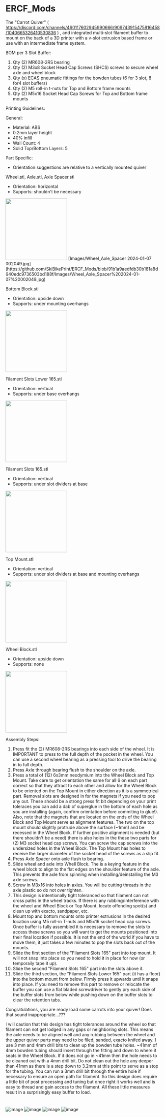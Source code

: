 # ERCF_Mods
The "Carrot Quiver" ( https://discord.com/channels/460117602945990666/909743915475816458/1040665326410530836 ) , and integrated multi-slot filament buffer to mount on the back of a 3D printer with a v-slot extrusion based frame or use with an intermediate frame system.

BOM per 3 Slot Buffer:
1. Qty (2) MR608-2RS bearing
2. Qty (2) M3x8 Socket Head Cap Screws (SHCS) screws to secure wheel axle and wheel block
4. Qty (x) ECAS pneumatic fittings for the bowden tubes (6 for 3 slot, 8 for4 slot buffers)
5. Qty (2) M5 roll-in t-nuts for Top and Bottom frame mounts
6. Qty (2) M5x16 Socket Head Cap Screws for Top and Bottom frame mounts



Printing Guidelines:

General:
- Material: ABS
- 0.2mm layer height
- 40% infill
- Wall Count: 4
- Solid Top/Bottom Layers: 5

Part Specific:
- Orientation suggestions are relative to a vertically mounted quiver

Wheel.stl, Axle.stl, Axle Spacer.stl
- Orientation:  horizontal
- Supports: shouldn't be necessary
<img src="https://user-images.githubusercontent.com/99146508/233866230-dec0d1e8-ea42-4073-9981-23632dba694f.png" width="200" height="200">
[Images/Wheel_Axle_Spacer 2024-01-07 002049.jpg](https://github.com/SkiBikePrint/ERCF_Mods/blob/91b1a9aedfdb30b181a8d640edc9736503bd188f/Images/Wheel_Axle_Spacer%202024-01-07%20002049.jpg)

Bottom Block.stl
- Orientation:  upside down
- Supports: under mounting overhangs
<img src="https://user-images.githubusercontent.com/99146508/233863705-f1ffcbe8-fb5b-45d4-989a-ead8690f04f7.png" width="200" height="200">

Filament Slots Lower 165.stl
- Orientation:  vertical
- Supports: under base overhangs
<img src="https://user-images.githubusercontent.com/99146508/233864010-4586f18f-6f1f-48b0-bea9-a5dbbb27515a.png" width="200" height="200">

Filament Slots 165.stl
- Orientation:  vertical
- Supports: under slot dividers at base
<img src="https://user-images.githubusercontent.com/99146508/233864766-6b052176-e57c-4d2c-845c-9a1897ab4dfd.png" width="200" height="200">

Top Mount.stl
- Orientation:  vertical
- Supports: under slot dividers at base and mounting overhangs
<img src="https://user-images.githubusercontent.com/99146508/233865046-6b3a7e8c-6fec-481d-8ccc-a11b4ac22bba.png" width="200" height="200">

Wheel Block.stl
- Orientation:  upside down
- Supports: none
<img src="https://user-images.githubusercontent.com/99146508/233865181-52b5c38f-4d20-4791-b4f5-dc2ba823445f.png" width="200" height="200">



Assembly Steps:
1. Press fit the (2) MR608-2RS bearings into each side of the wheel. It is IMPORTANT to press to the full depth of the pocket in the wheel.  You can use a second wheel bearing as a pressing tool to drive the bearing in to full depth.
2. Press Axle through bearing flush to the shoulder on the axle.  
3. Press a total of (12) 6x3mm neodymium into the Wheel Block and Top Mount.  Take care to get orientation the same for all 6 on each part correct so that they attract to each other and allow for the Wheel Block to be oriented on the Top Mount in either direction as it is a symmetrical part.  Removal slots are designed in for the magnets if you need to pop any out.  These should be a strong press fit bit depending on your print toleraces you can add a dab of superglue in the bottom of each hole as you are installing (again, confirm orientation before commiting to glue!).  Also, note that the magnets that are located on the ends of the Wheel Block and Top Mount serve as alignment features.  The two on the top mount should slightly protrude above the surface (~1mm) and be recessed in the Wheel Block.  If further positive alignment is needed (but there shouldn't be a need) there is also holes in the these two parts for (2) M3 socket head cap screws.  You can screw the cap screws into the undersized holes in the Wheel Block.  The Top Mount has holes to receive the larger diameter of the socket head of the screws as a slip fit.
4. Press Axle Spacer onto axle flush to bearing.
5. Slide wheel and axle into Whell Block.  The is a keying feature in the wheel block to align to the flat edges on the shoulder feature of the axle.  This prevents the axle from spinning when installing/deinstalling the M3 axle screws.
6. Screw in M3x16 into holes in axles. You will be cutting threads in the axle plastic so do not over tighten.
7. This design is intentionally tight toleranced so that filament can not cross paths in the wheel tracks.  If there is any rubbing/interference with the wheel and Wheel Block or Top Mount, locate offending spot(s) and clean up with exacto, sandpaper, etc.
8. Mount top and bottom mounts onto printer extrusions in the desired location using M5 roll-in T-nuts and M5x16 socket head cap screws.  Once buffer is fully assembled it is necessary to remove the slots to access these screws so you will want to get the mounts positioned into their final location if possible.  It is not the end of the world if you have to move them, it just takes a few minutes to pop the slots back out of the mounts.
9. Slide the first section of the "Filament Slots 165" part into top mount.  It will not snap into place so you need to hold it in place for now (or temporaily tape it up).
10. Slide the second "Filament Slots 165" part into the slots above it.
11. Slide the third section, the "Filament Slots Lower 165" part (it has a floor) into the bottom mount from below.  Firmly press it upwards until it snaps into place.  If you need to remove this part to remove or relocate the buffer you can use a flat bladed screwdriver to gently pry each side of the buffer slots from below while pushing down on the buffer slots to clear the retention tabs.

Congratulations, you are ready load some carrots into your quiver!  Does that sound inappropriate...???

I will caution that this design has tight tolerances around the wheel so that filament can not get lodged in any gaps or neighboring slots.  This means the axle needs to be aligned well and any rubbing between the wheel and the upper quiver parts may need to be filed, sanded, exacto knifed away.  I use 3 mm and 4mm drill bits to clean up the bowden tube holes.  ~41mm of 4mm bowden tubing should insert through the fitting and down to where it seats in the Wheel Block.  If it does not go in ~41mm then the hole needs to be cleaned out with a 4mm drill bit.  Do not clean out the hole any deeper than 41mm as there is a step down to 3.2mm at this point to serve as a stop for the tubing.  You can run a 3mm drill bit through the entire hole if necessary to ensure an open path for filament.  So this design does require a little bit of post processing and tuning but once right it works well and is easy to thread and gain access to the filament.  All these little measures result in a surprisingly easy buffer to load.

#
#
![image](https://user-images.githubusercontent.com/99146508/201385208-b8b762a2-a182-4361-b0ca-81ff4d03c71a.png)
![image](https://user-images.githubusercontent.com/99146508/201385286-f2886694-4932-4fee-a045-746c4a64086c.png)
![image](https://user-images.githubusercontent.com/99146508/201385442-d1756d61-d571-46b7-ad13-d2b10e60efc9.png)
![image](https://user-images.githubusercontent.com/99146508/204160788-83061850-f0b8-484d-b15e-9aba2a15ad57.png)
